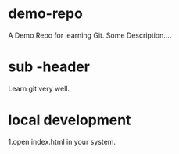 # demo-repo
A Demo Repo for learning Git.
Some Description....

# sub -header
Learn git very well.

# local development
1.open index.html in your system.
